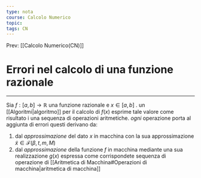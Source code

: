 ```yaml
---
type: nota
course: Calcolo Numerico
topic: 
tags: CN
---
```


Prev: [[Calcolo Numerico(CN)]]

# Errori nel calcolo di una funzione razionale
---
Sia $f:[a,b] \rightarrow \mathbb{R}$ una funzione razionale e $x \in [a,b]$ . un [[Algoritmi|algoritmo]] per il calcolo di $f(x)$ esprime tale valore come risultato i una sequenza di operazioni aritmetiche. _ogni_ operazione porta al aggiunta di errori
questi derivano da:
1. dal _approssimazione_ del dato $x$ in macchina con la sua approssimazione $\tilde x \in \mathscr{F}(\beta,t,m,M)$
2. dal _approssimazione_ della funzione $f$ in macchina mediante una sua realizzazione $g(x)$ espressa come corrispondete sequenza di operazione di [[Aritmetica di Macchina#Operazioni di macchina|aritmetica di macchina]]


